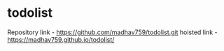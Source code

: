 # todolist
Repository link - https://github.com/madhav759/todolist.git
hoisted link -  https://madhav759.github.io/todolist/
